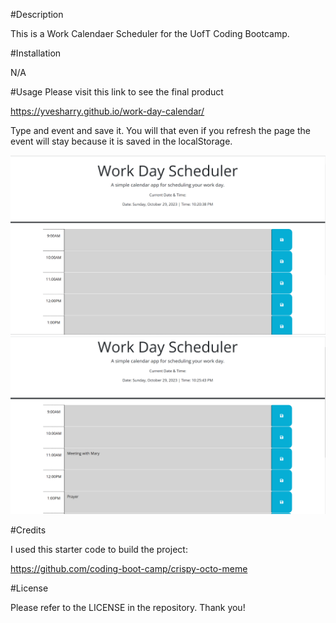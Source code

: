 #Description

This is a Work Calendaer Scheduler for the UofT Coding Bootcamp.

#Installation

N/A

#Usage
 Please visit this link to see the final product

 https://yvesharry.github.io/work-day-calendar/

 Type and event and save it. You will that even if you refresh the page the event will stay because it is saved in the localStorage.

![Alt text](image.png)
![Alt text](image-2.png)

#Credits

I used this starter code to build the project:

https://github.com/coding-boot-camp/crispy-octo-meme

#License

Please refer to the LICENSE in the repository. Thank you!